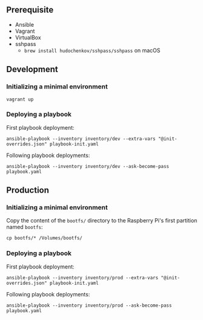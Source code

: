 ## Prerequisite

- Ansible
- Vagrant
- VirtualBox
- sshpass
  - `brew install hudochenkov/sshpass/sshpass` on macOS

## Development

### Initializing a minimal environment

```shell
vagrant up
```

### Deploying a playbook

First playbook deployment:

```shell
ansible-playbook --inventory inventory/dev --extra-vars "@init-overrides.json" playbook-init.yaml
```

Following playbook deployments:

```shell
ansible-playbook --inventory inventory/dev --ask-become-pass playbook.yaml
```


## Production

### Initializing a minimal environment

Copy the content of the `bootfs/` directory to the Raspberry Pi's first partition named `bootfs`:

```shell
cp bootfs/* /Volumes/bootfs/
```


### Deploying a playbook

First playbook deployment:

```shell
ansible-playbook --inventory inventory/prod --extra-vars "@init-overrides.json" playbook-init.yaml
```

Following playbook deployments:

```shell
ansible-playbook --inventory inventory/prod --ask-become-pass playbook.yaml
```
